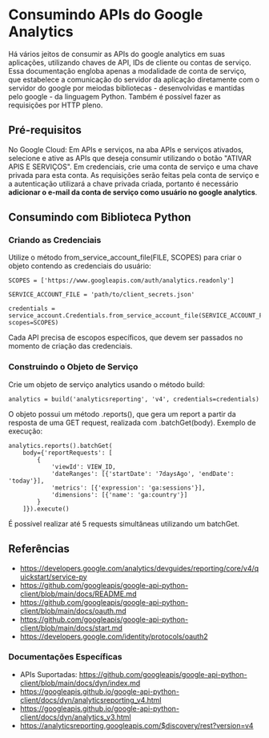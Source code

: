 # Consumindo APIs do Google Analytics

Há vários jeitos de consumir as APIs do google analytics em suas
aplicações, utilizando chaves de API, IDs de cliente ou contas de
serviço.
Essa documentação engloba apenas a modalidade de conta de serviço, que
estabelece a comunicação do servidor da aplicação diretamente com o
servidor do google por meiodas bibliotecas - desenvolvidas e mantidas
pelo google - da linguagem Python. Também é possível fazer as
requisições por HTTP pleno.

## Pré-requisitos
No Google Cloud:
Em APIs e serviços, na aba APIs e serviços ativados, selecione e ative
as APIs que deseja consumir utilizando o botão "ATIVAR APIS E SERVIÇOS". 
Em credenciais, crie uma conta de serviço e uma chave privada para esta
conta. As requisições serão feitas pela conta de serviço e a autenticação
utilizará a chave privada criada, portanto é necessário **adicionar o
e-mail da conta de serviço como usuário no google analytics**.

## Consumindo com Biblioteca Python

### Criando as Credenciais

Utilize o método from_service_account_file(FILE, SCOPES) para criar o
objeto contendo as credenciais do usuário:

```
SCOPES = ['https://www.googleapis.com/auth/analytics.readonly']

SERVICE_ACCOUNT_FILE = 'path/to/client_secrets.json'

credentials = service_account.Credentials.from_service_account_file(SERVICE_ACCOUNT_FILE, scopes=SCOPES)
```

Cada API precisa de escopos específicos, que devem ser passados no
momento de criação das credenciais.

### Construindo o Objeto de Serviço

Crie um objeto de serviço analytics usando o método build:

```
analytics = build('analyticsreporting', 'v4', credentials=credentials)
```

O objeto possui um método .reports(), que gera um report a partir da
resposta de uma GET request, realizada com .batchGet(body). Exemplo
de execução:

```
analytics.reports().batchGet(
    body={'reportRequests': [
        {
            'viewId': VIEW_ID,
            'dateRanges': [{'startDate': '7daysAgo', 'endDate': 'today'}],
            'metrics': [{'expression': 'ga:sessions'}],
            'dimensions': [{'name': 'ga:country'}]
        }
    ]}).execute()
```

É possível realizar até 5 requests simultâneas utilizando um batchGet.

## Referências
- https://developers.google.com/analytics/devguides/reporting/core/v4/quickstart/service-py
- https://github.com/googleapis/google-api-python-client/blob/main/docs/README.md
- https://github.com/googleapis/google-api-python-client/blob/main/docs/oauth.md
- https://github.com/googleapis/google-api-python-client/blob/main/docs/start.md
- https://developers.google.com/identity/protocols/oauth2

### Documentações Específicas
- APIs Suportadas: https://github.com/googleapis/google-api-python-client/blob/main/docs/dyn/index.md
- https://googleapis.github.io/google-api-python-client/docs/dyn/analyticsreporting_v4.html
- https://googleapis.github.io/google-api-python-client/docs/dyn/analytics_v3.html
- https://analyticsreporting.googleapis.com/$discovery/rest?version=v4
